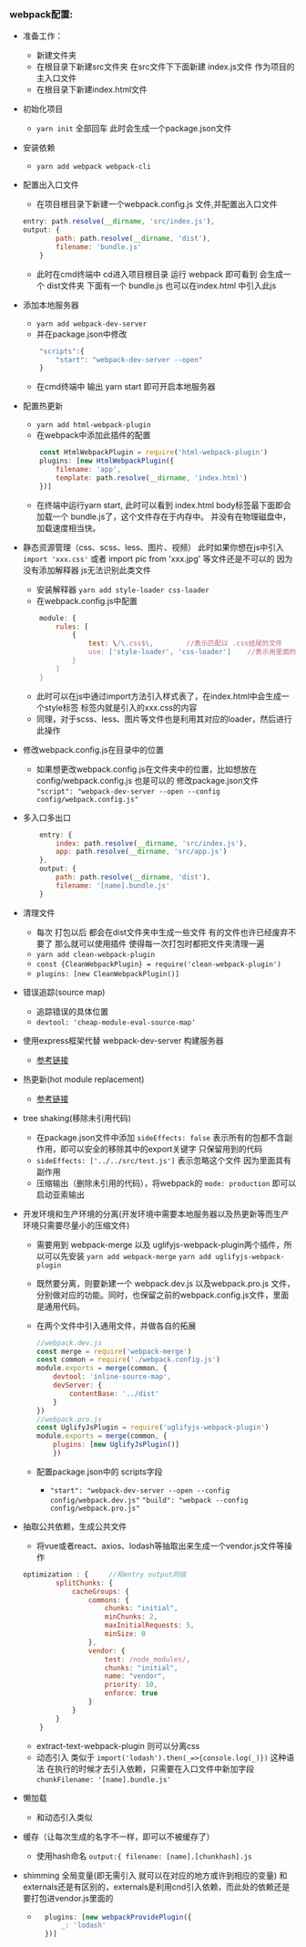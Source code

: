 ### webpack配置:
- 准备工作：
	- 新建文件夹
	- 在根目录下新建src文件夹 在src文件下下面新建 index.js文件  作为项目的主入口文件
	- 在根目录下新建index.html文件

- 初始化项目
	- `yarn init`
	全部回车 此时会生成一个package.json文件

- 安装依赖
	- `yarn add webpack webpack-cli`  

- 配置出入口文件
	- 在项目根目录下新建一个webpack.config.js 文件,并配置出入口文件
	```javascript
	entry: path.resolve(__dirname, 'src/index.js'),
	output: {
			path: path.resolve(__dirname, 'dist'),
			filename: 'bundle.js'
		}
	```
	- 此时在cmd终端中 cd进入项目根目录 运行 webpack 即可看到 会生成一个 dist文件夹 下面有一个 bundle.js 也可以在index.html
	中引入此js


- 添加本地服务器
	- `yarn add webpack-dev-server`
	- 并在package.json中修改
	```javascript
		"scripts":{
			"start": "webpack-dev-server --open"
		}
	```
	- 在cmd终端中  输出 yarn start  即可开启本地服务器


- 配置热更新
	- `yarn add html-webpack-plugin`
	- 在webpack中添加此插件的配置
	```javascript
		const HtmlWebpackPlugin = require('html-webpack-plugin')
		plugins: [new HtmlWebpackPlugin({
			filename: 'app',
			template: path.resolve(__dirname, 'index.html')
		})]
	```
	- 在终端中运行yarn start, 此时可以看到 index.html body标签最下面即会加载一个 bundle.js了，这个文件存在于内存中。
	并没有在物理磁盘中，加载速度相当快。


- 静态资源管理（css、scss、less、图片、视频） 此时如果你想在js中引入 `import 'xxx.css'` 或者 import pic from 'xxx.jpg' 等文件还是不可以的 因为没有添加解释器 js无法识别此类文件
	- 安装解释器 `yarn add style-loader css-loader`
	- 在webpack.config.js中配置
	```javascript
		module: {
			rules: [
				{
					test: \/\.css$\,        //表示匹配以 .css结尾的文件
					use: ['style-loader', 'css-loader']    //表示用里面的解释器去解析此类文件
				}
			]
		}
	```
	- 此时可以在js中通过import方法引入样式表了，在index.html中会生成一个style标签 标签内就是引入的xxx.css的内容
	- 同理，对于scss、less、图片等文件也是利用其对应的loader，然后进行此操作

- 修改webpack.config.js在目录中的位置
	- 如果想更改webpack.config.js在文件夹中的位置，比如想放在 config/webpack.config.js 也是可以的
	修改package.json文件
	`"script": "webpack-dev-server --open --config config/webpack.config.js"` 

- 多入口多出口
	```javascript
		entry: {
			index: path.resolve(__dirname, 'src/index.js'),
			app: path.resolve(__dirname, 'src/app.js')
		},
		output: {
			path: path.resolve(__dirname, 'dist'),
			filename: '[name].bundle.js'
		}
	```

- 清理文件
	- 每次 打包以后 都会在dist文件夹中生成一些文件 有的文件也许已经废弃不要了 那么就可以使用插件 使得每一次打包时都把文件夹清理一遍
	- `yarn add clean-webpack-plugin`
	- `const {CleanWebpackPlugin} = require('clean-webpack-plugin')`
	- `plugins: [new CleanWebpackPlugin()]`

- 错误追踪(source map)
	- 追踪错误的具体位置
	- `devtool: 'cheap-module-eval-source-map'`

- 使用express框架代替 webpack-dev-server 构建服务器
	- [参考链接](https://www.webpackjs.com/guides/development/ "参考链接")

- 热更新(hot module replacement)
	- [参考链接](https://www.webpackjs.com/guides/hot-module-replacement/ "参考链接")

- tree shaking(移除未引用代码)
	- 在package.json文件中添加 `sideEffects: false` 表示所有的包都不含副作用，即可以安全的移除其中的export关键字
	只保留用到的代码
	- `sideEffects: ['../../src/test.js']` 表示忽略这个文件 因为里面具有副作用
	- 压缩输出（删除未引用的代码），将webpack的 `mode: production` 即可以启动亚索输出

- 开发环境和生产环境的分离(开发环境中需要本地服务器以及热更新等而生产环境只需要尽量小的压缩文件)
	- 需要用到 webpack-merge 以及 uglifyjs-webpack-plugin两个插件，所以可以先安装 `yarn add webpack-merge` `yarn add uglifyjs-webpack-plugin`

	- 既然要分离，则要新建一个 webpack.dev.js 以及webpack.pro.js 文件，分别做对应的功能。同时，也保留之前的webpack.config.js文件，里面是通用代码。

	- 在两个文件中引入通用文件，并做各自的拓展
		```javascript
		//webpack.dev.js
		const merge = require('webpack-merge')
		const common = require('./webpack.config.js')
		module.exports = merge(common, {
			devtool: 'inline-source-map',
			devServer: {
				contentBase: '../dist'
			}
		})
		//webpack.pro.js
		const UglifyJsPlugin = require('uglifyjs-webpack-plugin')
		module.exports = merge(common, {
			plugins: [new UglifyJsPlugin()]
			})
		```
	- 配置package.json中的 scripts字段
		- `"start": "webpack-dev-server --open --config config/webpack.dev.js"`   `"build": "webpack --config config/webpack.pro.js"`

- 抽取公共依赖，生成公共文件
	- 将vue或者react、axios、lodash等抽取出来生成一个vendor.js文件等操作
	
	```javascript
    optimization : {     //和entry output同级
    		splitChunks: {
    			cacheGroups: {
    				commons: {
    					chunks: "initial",
    					minChunks: 2,
    					maxInitialRequests: 5,
    					minSize: 0
    				},
    				vendor: {
    					test: /node_modules/,
    					chunks: "initial",
    					name: "vendor",
    					priority: 10,
    					enforce: true
    				}
    			}
    		}
    	}
    ```
    - extract-text-webpack-plugin 则可以分离css
    - 动态引入 类似于 `import('lodash').then(_=>{console.log(_)})` 这种语法 在执行的时候才去引入依赖，只需要在入口文件中新加字段 `chunkFilename: '[name].bundle.js'`

- 懒加载
	- 和动态引入类似


- 缓存（让每次生成的名字不一样，即可以不被缓存了）
	- 使用hash命名 `output:{ filename: [name].[chunkhash].js`


- shimming 全局变量(即无需引入 就可以在对应的地方或许到相应的变量) 和externals还是有区别的，externals是利用cnd引入依赖，而此处的依赖还是要打包进vendor.js里面的
	- ```javascript
		plugins: [new webpackProvidePlugin({
			_: 'lodash'
		})]
	```